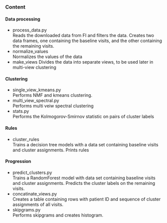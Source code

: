 ### Content

#### Data processing
* process_data.py  
Reads the downloaded data from FI and filters the data. Creates two data frames, one containing the baseline visits, and the other containing the remaining visits. 
* normalize_values  
Normalizes the values of the data
* make_views 
Divides the data into separate views, to be used later in multi-view clustering

#### Clustering
* single_view_kmeans.py  
Performs NMF and kmeans clustering.
* multi_view_spectral.py  
Performs multi veiw spectral clustering
* stats.py  
Performs the Kolmogorov-Smirnov statistic on pairs of cluster labels

#### Rules
* cluster_rules  
Trains a decision tree models with a data set containing baseline visits and cluster assignments. Prints rules

#### Progression
* predict_clusters.py  
Trains a RandomForest model with data set containing baseline visits and cluster assignments. Predicts the cluster labels on the remaining visits.
* concatinate_views.py  
Creates a table containing rows with patient ID and sequence of cluster assignments of all visits.
* skipgrams.py  
Performs skipgrams and creates histogram.
